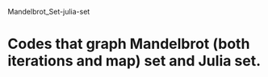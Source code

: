 Mandelbrot_Set-julia-set
 # Codes that graph Mandelbrot (both iterations and map) set and Julia set.
